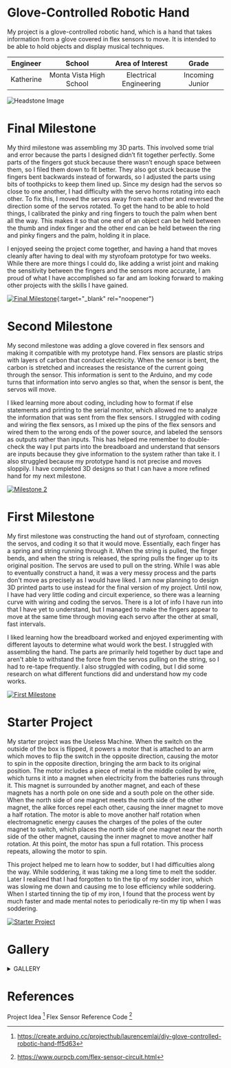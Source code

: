 ﻿# Glove-Controlled Robotic Hand
My project is a glove-controlled robotic hand, which is a hand that takes information from a glove covered in flex sensors to move. It is intended to be able to hold objects and display musical techniques.

| **Engineer** | **School** | **Area of Interest** | **Grade** |
|:--:|:--:|:--:|:--:|
| Katherine | Monta Vista High School | Electrical Engineering | Incoming Junior

![Headstone Image](https://user-images.githubusercontent.com/108292161/179852268-de31a649-9426-4229-bcb8-5d4d218b1511.png)

# Final Milestone
My third milestone was assembling my 3D parts. This involved some trial and error because the parts I designed didn’t fit together perfectly. Some parts of the fingers got stuck because there wasn’t enough space between them, so I filed them down to fit better. They also got stuck because the fingers bent backwards instead of forwards, so I adjusted the parts using bits of toothpicks to keep them lined up. Since my design had the servos so close to one another, I had difficulty with the servo horns rotating into each other. To fix this, I moved the servos away from each other and reversed the direction some of the servos rotated. To get the hand to be able to hold things, I calibrated the pinky and ring fingers to touch the palm when bent all the way. This makes it so that one end of an object can be held between the thumb and index finger and the other end can be held between the ring and pinky fingers and the palm, holding it in place.

I enjoyed seeing the project come together, and having a hand that moves cleanly after having to deal with my styrofoam prototype for two weeks. While there are more things I could do, like adding a wrist joint and making the sensitivity between the fingers and the sensors more accurate, I am proud of what I have accomplished so far and am looking forward to making other projects with the skills I have gained.

[![Final Milestone](https://res.cloudinary.com/marcomontalbano/image/upload/v1612573869/video_to_markdown/images/youtube--F7M7imOVGug-c05b58ac6eb4c4700831b2b3070cd403.jpg )](https://www.youtube.com/watch?v=F7M7imOVGug&feature=emb_logo "Final Milestone"){:target="_blank" rel="noopener"}

# Second Milestone
My second milestone was adding a glove covered in flex sensors and making it compatible with my prototype hand. Flex sensors are plastic strips with layers of carbon that conduct electricity. When the sensor is bent, the carbon is stretched and increases the resistance of the current going through the sensor. This information is sent to the Arduino, and my code turns that information into servo angles so that, when the sensor is bent, the servos will move. 

I liked learning more about coding, including how to format if else statements and printing to the serial monitor, which allowed me to analyze the information that was sent from the flex sensors. I struggled with coding and wiring the flex sensors, as I mixed up the pins of the flex sensors and wired them to the wrong ends of the power source, and labeled the sensors as outputs rather than inputs. This has helped me remember to double-check the way I put parts into the breadboard and understand that sensors are inputs because they give information to the system rather than take it. I also struggled because my prototype hand is not precise and moves sloppily. I have completed 3D designs so that I can have a more refined hand for my next milestone.

[![Milestone 2](https://res.cloudinary.com/marcomontalbano/image/upload/v1658245615/video_to_markdown/images/youtube--9F8LWsBWWFo-c05b58ac6eb4c4700831b2b3070cd403.jpg)](https://www.youtube.com/watch?v=9F8LWsBWWFo "Milestone 2")

# First Milestone
My first milestone was constructing the hand out of styrofoam, connecting the servos, and coding it so that it would move. Essentially, each finger has a spring and string running through it. When the string is pulled, the finger bends, and when the string is released, the spring pulls the finger up to its original position. The servos are used to pull on the string. While I was able to eventually construct a hand, it was a very messy process and the parts don't move as precisely as I would have liked. I am now planning to design 3D printed parts to use instead for the final version of my project. Until now, I have had very little coding and circuit experience, so there was a learning curve with wiring and coding the servos. There is a lot of info I have run into that I have yet to understand, but I managed to make the fingers appear to move at the same time through moving each servo after the other at small, fast intervals.

I liked learning how the breadboard worked and enjoyed experimenting with different layouts to determine what would work the best. I struggled with assembling the hand. The parts are primarily held together by duct tape and aren't able to withstand the force from the servos pulling on the string, so I had to re-tape frequently. I also struggled with coding, but I did some research on what different functions did and understand how my code works.

[![First Milestone](https://res.cloudinary.com/marcomontalbano/image/upload/v1657640738/video_to_markdown/images/youtube--cq2TIxhJM8k-c05b58ac6eb4c4700831b2b3070cd403.jpg)](https://www.youtube.com/watch?v=cq2TIxhJM8k "First Milestone")

# Starter Project
My starter project was the Useless Machine. When the switch on the outside of the box is flipped, it powers a motor that is attached to an arm which moves to flip the switch in the opposite direction, causing the motor to spin in the opposite direction, bringing the arm back to its original position. The motor includes a piece of metal in the middle coiled by wire, which turns it into a magnet when electricity from the batteries runs through it. This magnet is surrounded by another magnet, and each of these magnets has a north pole on one side and a south pole on the other side. When the north side of one magnet meets the north side of the other magnet, the alike forces repel each other, causing the inner magnet to move a half rotation. The motor is able to move another half rotation when electromagnetic energy causes the charges of the poles of the outer magnet to switch, which places the north side of one magnet near the north side of the other magnet, causing the inner magnet to move another half rotation. At this point, the motor has spun a full rotation. This process repeats, allowing the motor to spin.

This project helped me to learn how to sodder, but I had difficulties along the way. While soddering, it was taking me a long time to melt the sodder. Later I realized that I had forgotten to tin the tip of my sodder iron, which was slowing me down and causing me to lose efficiency while soddering. When I started tinning the tip of my iron, I found that the process went by much faster and made mental notes to periodically re-tin my tip when I was soddering. 

[![Starter Project](https://res.cloudinary.com/marcomontalbano/image/upload/v1657641442/video_to_markdown/images/youtube--zHHrVlNTF08-c05b58ac6eb4c4700831b2b3070cd403.jpg)](https://www.youtube.com/watch?v=zHHrVlNTF08&t=36s "Starter Project")

# Gallery
<details><summary>GALLERY</summary>
  <p>
#### Circuit Diagram
![hand_diagram](https://user-images.githubusercontent.com/108292161/179852639-0af2abf4-4445-4ecb-ae5a-190b91a29b11.png)

#### Circuit Schematic
![hand_schematic](https://user-images.githubusercontent.com/108292161/179852789-cf5e3692-36a1-47f4-aa93-d5166557289f.PNG)
 
#### Hand Render
![hand_render](https://user-images.githubusercontent.com/108292161/179852717-febe5219-1f85-4dcf-aa06-00bf7dd2f4f9.PNG)
 </p>
  </details>

# References
Project Idea [^1]
Flex Sensor Reference Code [^2]

[^1]: https://create.arduino.cc/projecthub/laurencemlai/diy-glove-controlled-robotic-hand-ff5d63
[^2]: https://www.ourpcb.com/flex-sensor-circuit.html
